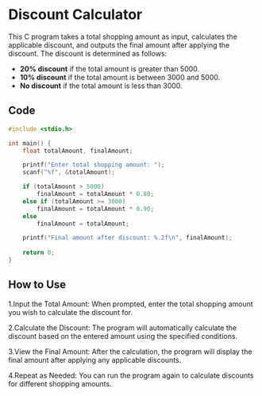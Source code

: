 # Discount Calculator

This C program takes a total shopping amount as input, calculates the applicable discount, and outputs the final amount after applying the discount. The discount is determined as follows:

- **20% discount** if the total amount is greater than 5000.
- **10% discount** if the total amount is between 3000 and 5000.
- **No discount** if the total amount is less than 3000.

## Code

```c
#include <stdio.h>

int main() {
    float totalAmount, finalAmount;

    printf("Enter total shopping amount: ");
    scanf("%f", &totalAmount);

    if (totalAmount > 5000)
        finalAmount = totalAmount * 0.80;
    else if (totalAmount >= 3000)
        finalAmount = totalAmount * 0.90;
    else
        finalAmount = totalAmount;

    printf("Final amount after discount: %.2f\n", finalAmount);
    
    return 0;
}
```

## How to Use
1.Input the Total Amount: When prompted, enter the total shopping amount you wish to calculate the discount for.

2.Calculate the Discount: The program will automatically calculate the discount based on the entered amount using the specified conditions.

3.View the Final Amount: After the calculation, the program will display the final amount after applying any applicable discounts.

4.Repeat as Needed: You can run the program again to calculate discounts for different shopping amounts.
